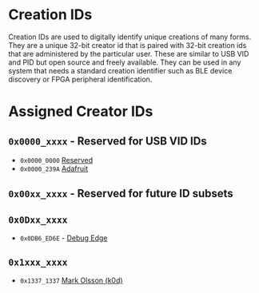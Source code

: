 # Creation IDs
Creation IDs are used to digitally identify unique creations of many forms. They are a unique 32-bit creator id that is paired with 32-bit creation ids that are administered by the particular user. These are similar to USB VID and PID but open source and freely available. They can be used in any system that needs a standard creation identifier such as BLE device discovery or FPGA peripheral identification.

# Assigned Creator IDs

## `0x0000_xxxx` - Reserved for USB VID IDs

* `0x0000_0000` [Reserved](https://github.com/creationid/creators)
* `0x0000_239A` [Adafruit](https://github.com/adafruit/creations)

## `0x00xx_xxxx` - Reserved for future ID subsets

## `0x0Dxx_xxxx`
*  `0x0DB6_ED6E` - [Debug Edge](https://debug-edge.io)

## `0x1xxx_xxxx`
*  `0x1337_1337` [Mark Olsson (k0d)](https://github.com/k0d)
